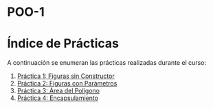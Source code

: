 # POO-1
# Índice de Prácticas

A continuación se enumeran las prácticas realizadas durante el curso:

1. [Práctica 1: Figuras sin Constructor](P1-FigurasSinConstructor/Practica1_figuras.py)
2. [Práctica 2: Figuras con Parámetros](P2-FigurasConParametros/Practica2_FigurasParametros.py)
3. [Práctica 3: Área del Polígono](P3-AreaDelPoligono/Practica3_AreaPoligono.py)
4. [Práctica 4: Encapsulamiento](P4-Encapsulamiento)
